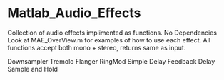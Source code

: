 # Matlab_Audio_Effects
Collection of audio effects implimented as functions.
No Dependencies
Look at MAE_OverView.m for examples of how to use each effect.
All functions accept both mono + stereo, returns same as input.

Downsampler
Tremolo
Flanger
RingMod
Simple Delay
Feedback Delay
Sample and Hold


